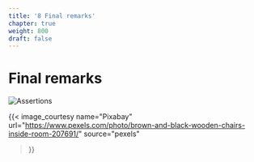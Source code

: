 ```yaml
---
title: '8 Final remarks'
chapter: true
weight: 800
draft: false
---
```


# Final remarks

![Assertions](/img/style/pexels-pixabay-207691.jpg)

{{< image_courtesy 
  name="Pixabay"
  url="https://www.pexels.com/photo/brown-and-black-wooden-chairs-inside-room-207691/"
  source="pexels"
  >}}
